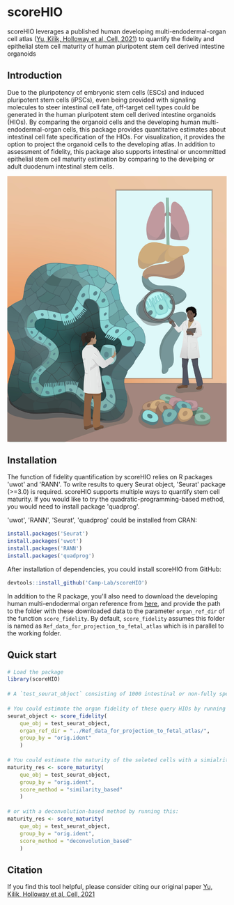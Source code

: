 # scoreHIO

scoreHIO leverages a published human developing multi-endodermal-organ cell atlas ([Yu, Kilik, Holloway et al, Cell, 2021](https://doi.org/10.1016/j.cell.2021.04.028)) to quantify the fidelity and epithelial stem cell maturity of human pluripotent stem cell derived intestine organoids

## Introduction
Due to the pluripotency of embryonic stem cells (ESCs) and induced pluripotent stem cells (iPSCs), even being provided with signaling molecules to steer intestinal cell fate, off-target cell types could be generated in the human pluripotent stem cell derived intestine organoids (HIOs). By comparing the organoid cells and the developing human multi-endodermal-organ cells, this package provides quantitative estimates about intestinal cell fate specification of the HIOs. For visualization, it provides the option to project the organoid cells to the developing atlas. In addition to assessment of fidelity, this package also supports intestinal or uncommitted epithelial stem cell maturity estimation by comparing to the develping or adult duodenum intestinal stem cells.

<img src="man/figures/art.jpg" align="center" />

## Installation
The function of fidelity quantification by scoreHIO relies on R packages 'uwot' and 'RANN'. To write results to query Seurat object, 'Seurat' package (>=3.0) is required. scoreHIO supports multiple ways to quantify stem cell maturity. If you would like to try the quadratic-programming-based method, you would need to install package 'quadprog'.    

'uwot', 'RANN', 'Seurat', 'quadprog' could be installed from CRAN:
```r
install.packages('Seurat')
install.packages('uwot')
install.packages('RANN')
install.packages('quadprog')
```

After installation of dependencies, you could install scoreHIO from GitHub:
```r
devtools::install_github('Camp-Lab/scoreHIO')
```

In addition to the R package, you'll also need to download the developing human multi-endodermal organ reference from [here](https://doi.org/10.17632/x53tts3zfr), and provide the path to the folder with these downloaded data to the parameter `organ_ref_dir` of the function `score_fidelity`. By default, `score_fidelity` assumes this folder is named as `Ref_data_for_projection_to_fetal_atlas` which is in parallel to the working folder.

## Quick start
```r
# Load the package
library(scoreHIO)

# A `test_seurat_object` consisting of 1000 intestinal or non-fully specified stem cells of HIOs of two groups is automatically loaded for your test. It contains normalized expression data.

# You could estimate the organ fidelity of these query HIOs by running this:
seurat_object <- score_fidelity(
	que_obj = test_seurat_object,
	organ_ref_dir = "../Ref_data_for_projection_to_fetal_atlas/",
	group_by = "orig.ident"
	)

# You could estimate the maturity of the seleted cells with a simialrity based method by running this:
maturity_res <- score_maturity(
	que_obj = test_seurat_object,
	group_by = "orig.ident",
	score_method = "similarity_based"
	)

# or with a deconvolution-based method by running this:
maturity_res <- score_maturity(
	que_obj = test_seurat_object,
	group_by = "orig.ident",
	score_method = "deconvolution_based"
	)
```

## Citation
If you find this tool helpful, please consider citing our original paper [Yu, Kilik, Holloway et al, Cell, 2021](https://doi.org/10.1016/j.cell.2021.04.028)
